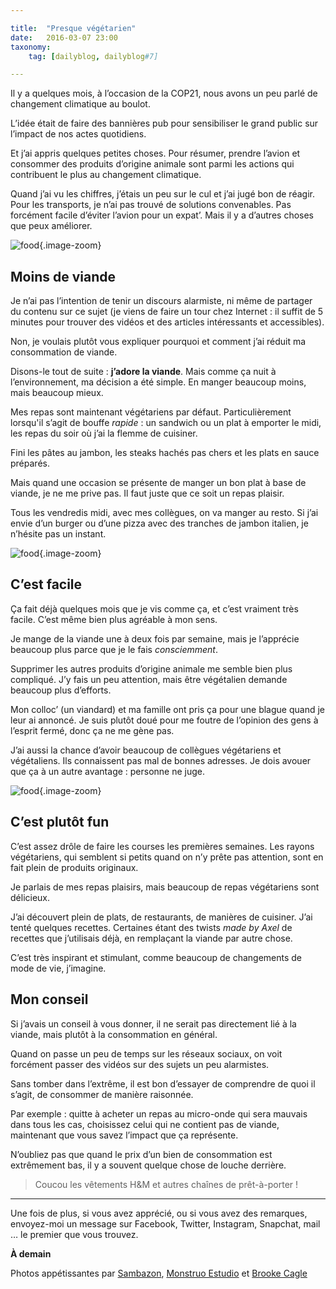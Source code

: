 ```yaml
---

title:  "Presque végétarien"
date:   2016-03-07 23:00
taxonomy:
    tag: [dailyblog, dailyblog#7]

---
```


Il y a quelques mois, à l’occasion de la COP21, nous avons un peu parlé de changement climatique au boulot.

L’idée était de faire des bannières pub pour sensibiliser le grand public sur l’impact de nos actes quotidiens.

Et j’ai appris quelques petites choses. Pour résumer, prendre l’avion et consommer des produits d’origine animale sont parmi les actions qui contribuent le plus au changement climatique.

Quand j’ai vu les chiffres, j’étais un peu sur le cul et j’ai jugé bon de réagir. Pour les transports, je n’ai pas trouvé de solutions convenables. Pas forcément facile d’éviter l’avion pour un expat’. Mais il y a d’autres choses que peux améliorer.

![food](food1@2x.jpg){.image-zoom}

## Moins de viande

Je n’ai pas l’intention de tenir un discours alarmiste, ni même de partager du contenu sur ce sujet (je viens de faire un tour chez Internet : il suffit de 5 minutes pour trouver des vidéos et des articles intéressants et accessibles).

Non, je voulais plutôt vous expliquer pourquoi et comment j’ai réduit ma consommation de viande.

Disons-le tout de suite : **j’adore la viande**. Mais comme ça nuit à l’environnement, ma décision a été simple. En manger beaucoup moins, mais beaucoup mieux.

Mes repas sont maintenant végétariens par défaut. Particulièrement lorsqu'il s’agit de bouffe *rapide* : un sandwich ou un plat à emporter le midi, les repas du soir où j’ai la flemme de cuisiner.

Fini les pâtes au jambon, les steaks hachés pas chers et les plats en sauce préparés.

Mais quand une occasion se présente de manger un bon plat à base de viande, je ne me prive pas. Il faut juste que ce soit un repas plaisir.

Tous les vendredis midi, avec mes collègues, on va manger au resto. Si j’ai envie d’un burger ou d’une pizza avec des tranches de jambon italien, je n’hésite pas un instant.

![food](food2@2x.jpg){.image-zoom}

## C’est facile

Ça fait déjà quelques mois que je vis comme ça, et c’est vraiment très facile. C’est même bien plus agréable à mon sens. 

Je mange de la viande une à deux fois par semaine, mais je l’apprécie beaucoup plus parce que je le fais *consciemment*.

Supprimer les autres produits d’origine animale me semble bien plus compliqué. J’y fais un peu attention, mais être végétalien demande beaucoup plus d’efforts.

Mon colloc’ (un viandard) et ma famille ont pris ça pour une blague quand je leur ai annoncé. Je suis plutôt doué pour me foutre de l’opinion des gens à l’esprit fermé, donc ça ne me gène pas.

J’ai aussi la chance d’avoir beaucoup de collègues végétariens et végétaliens. Ils connaissent pas mal de bonnes adresses. Je dois avouer que ça à un autre avantage : personne ne juge.

![food](food3@2x.jpg){.image-zoom}

## C’est plutôt fun

C’est assez drôle de faire les courses les premières semaines. Les rayons végétariens, qui semblent si petits quand on n’y prête pas attention, sont en fait plein de produits originaux.

Je parlais de mes repas plaisirs, mais beaucoup de repas végétariens sont délicieux. 

J’ai découvert plein de plats, de restaurants, de manières de cuisiner. J’ai tenté quelques recettes. Certaines étant des twists *made by Axel* de recettes que j’utilisais déjà, en remplaçant la viande par autre chose. 

C’est très inspirant et stimulant, comme beaucoup de changements de mode de vie, j’imagine.

## Mon conseil

Si j’avais un conseil à vous donner, il ne serait pas directement lié à la viande, mais plutôt à la consommation en général.

Quand on passe un peu de temps sur les réseaux sociaux, on voit forcément passer des vidéos sur des sujets un peu alarmistes.

Sans tomber dans l’extrême, il est bon d’essayer de comprendre de quoi il s’agit, de consommer de manière raisonnée.

Par exemple : quitte à acheter un repas au micro-onde qui sera mauvais dans tous les cas, choisissez celui qui ne contient pas de viande, maintenant que vous savez l’impact que ça représente.

N’oubliez pas que quand le prix d’un bien de consommation est extrêmement bas, il y a souvent quelque chose de louche derrière.

> Coucou les vêtements H&M et autres chaînes de prêt-à-porter !

____

Une fois de plus, si vous avez apprécié, ou si vous avez des remarques, envoyez-moi un message sur Facebook, Twitter, Instagram, Snapchat, mail … le premier que vous trouvez.

**À demain**

Photos appétissantes par [Sambazon](https://unsplash.com/sambazon?target=_blank), [Monstruo Estudio](https://unsplash.com/monstruoestudio?target=_blank) et [Brooke Cagle](https://unsplash.com/brookecagle?target=_blank)